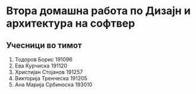 # Втора домашна работа по Дизајн и архитектура на софтвер
## Учесници во тимот
1. Тодоров Борис 191096
1. Ева Ќурчиска 191120
1. Христијан Стојанов 191257
1. Викторија Тренческа 191205
1. Ана Марија Србиноска 193010
